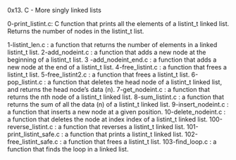 0x13. C - More singly linked lists

0-print_listint.c: C function that prints all the elements of a listint_t linked list. Returns the number of nodes in the listint_t list.

1-listint_len.c : a function that returns the number of elements in a linked listint_t list. 
2-add_nodeint.c : a function that adds a new node at the beginning of a listint_t list. 3
-add_nodeint_end.c : a function that adds a new node at the end of a listint_t list. 
4-free_listint.c : a function that frees a listint_t list. 
5-free_listint2.c : a function that frees a listint_t list. 
6-pop_listint.c : a function that deletes the head node of a listint_t linked list, and returns the head node’s data (n). 
7-get_nodeint.c : a function that returns the nth node of a listint_t linked list. 
8-sum_listint.c : a function that returns the sum of all the data (n) of a listint_t linked list. 
9-insert_nodeint.c : a function that inserts a new node at a given position. 
10-delete_nodeint.c : a function that deletes the node at index index of a listint_t linked list. 
100-reverse_listint.c : a function that reverses a listint_t linked list. 
101-print_listint_safe.c : a function that prints a listint_t linked list. 
102-free_listint_safe.c : a function that frees a listint_t list. 
103-find_loop.c : a function that finds the loop in a linked list.
